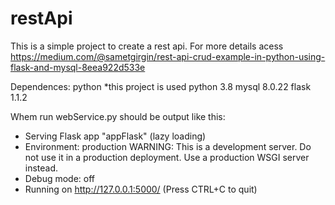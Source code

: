 # restApi
This is a simple project to create a rest api.
For more details acess https://medium.com/@sametgirgin/rest-api-crud-example-in-python-using-flask-and-mysql-8eea922d533e

Dependences:
python *this project is used python 3.8
mysql 8.0.22
flask 1.1.2

Whem run webService.py should be output like this:
 * Serving Flask app "appFlask" (lazy loading)
 * Environment: production
   WARNING: This is a development server. Do not use it in a production deployment.
   Use a production WSGI server instead.
 * Debug mode: off
 * Running on http://127.0.0.1:5000/ (Press CTRL+C to quit)

